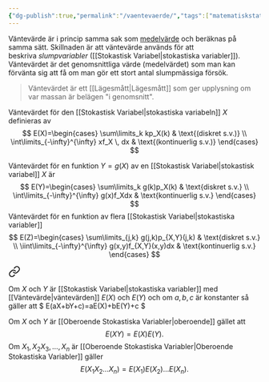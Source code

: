 ```yaml
---
{"dg-publish":true,"permalink":"/vaentevaerde/","tags":["matematiskstatistik"]}
---
```


Väntevärde är i princip samma sak som [medelvärde](https://dataverktyg.se/medelvarde-median) och beräknas på samma sätt. Skillnaden är att väntevärde används för att beskriva _slumpvariabler_ ([[Stokastisk Variabel\|stokastiska variabler]]). Väntevärdet är det genomsnittliga värde (medelvärdet) som man kan förvänta sig att få om man gör ett stort antal slumpmässiga försök.

> Väntevärdet är ett [[Lägesmått\|Lägesmått]] som ger upplysning om var massan är belägen "i genomsnitt".

Väntevärdet för den [[Stokastisk Variabel\|stokastiska variabeln]] $X$ definieras av
$$
E(X)=\begin{cases}
\sum\limits_k kp_X(k) & \text{(diskret s.v.)} \\
\int\limits_{-\infty}^{\infty} xf_X \, dx & \text{(kontinuerlig s.v.)} 
\end{cases}
$$

Väntevärdet för en funktion $Y=g(X)$ av en [[Stokastisk Variabel\|stokastisk variabel]] $X$ är
$$
E(Y)=\begin{cases}
\sum\limits_k g(k)p_X(k) & \text{diskret s.v.} \\
\int\limits_{-\infty}^{\infty} g(x)f_Xdx  &  \text{kontinuerlig s.v.}
\end{cases}
$$
Väntevärdet för en funktion av flera [[Stokastisk Variabel\|stokastiska variabler]]
$$
E(Z)=\begin{cases}
\sum\limits_{j,k} g(j,k)p_{X,Y}(j,k) & \text{diskret s.v.} \\
\iint\limits_{-\infty}^{\infty} g(x,y)f_{X,Y}(x,y)dx  &  \text{kontinuerlig s.v.}
\end{cases}
$$



<div class="transclusion internal-embed is-loaded"><a class="markdown-embed-link" href="/vaentevaerdesbildningens-linjaeritet/" aria-label="Open link"><svg xmlns="http://www.w3.org/2000/svg" width="24" height="24" viewBox="0 0 24 24" fill="none" stroke="currentColor" stroke-width="2" stroke-linecap="round" stroke-linejoin="round" class="svg-icon lucide-link"><path d="M10 13a5 5 0 0 0 7.54.54l3-3a5 5 0 0 0-7.07-7.07l-1.72 1.71"></path><path d="M14 11a5 5 0 0 0-7.54-.54l-3 3a5 5 0 0 0 7.07 7.07l1.71-1.71"></path></svg></a><div class="markdown-embed">




Om $X$ och $Y$ är [[Stokastisk Variabel\|stokastiska variabler]] med [[Väntevärde\|väntevärden]] $E(X)$ och $E(Y)$ och om $a,b,c$ är konstanter så gäller att
$
E(aX+bY+c)=aE(X)+bE(Y)+c
$


</div></div>


Om $X$ och $Y$ är [[Oberoende Stokastiska Variabler\|oberoende]] gället att
$$
E(XY)=E(X)E(Y).
$$
Om $X_{1},X_{2}X_{3},\dots,X_n$ är [[Oberoende Stokastiska Variabler\|Oberoende Stokastiska Variabler]] gäller
$$
E(X_{1}X_{2}\dots X_n)=E(X_{1})E(X_{2})\dots E(X_n).
$$
